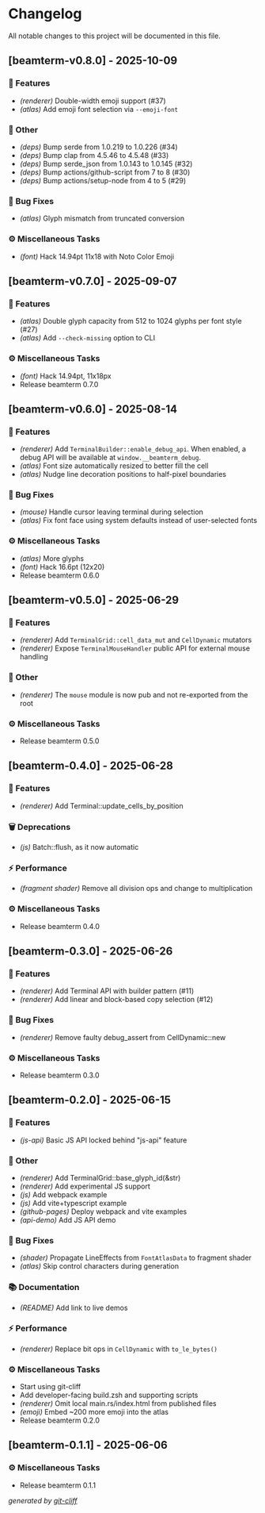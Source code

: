 # Changelog

All notable changes to this project will be documented in this file.

## [beamterm-v0.8.0] - 2025-10-09

### 🚀 Features

- *(renderer)* Double-width emoji support (#37)
- *(atlas)* Add emoji font selection via `--emoji-font`

### 💼 Other

- *(deps)* Bump serde from 1.0.219 to 1.0.226 (#34)
- *(deps)* Bump clap from 4.5.46 to 4.5.48 (#33)
- *(deps)* Bump serde_json from 1.0.143 to 1.0.145 (#32)
- *(deps)* Bump actions/github-script from 7 to 8 (#30)
- *(deps)* Bump actions/setup-node from 4 to 5 (#29)

### 🐛 Bug Fixes

- *(atlas)* Glyph mismatch from truncated conversion

### ⚙️ Miscellaneous Tasks

- *(font)* Hack 14.94pt 11x18 with Noto Color Emoji

## [beamterm-v0.7.0] - 2025-09-07

### 🚀 Features

- *(atlas)* Double glyph capacity from 512 to 1024 glyphs per font style (#27)
- *(atlas)* Add `--check-missing` option to CLI

### ⚙️ Miscellaneous Tasks

- *(font)* Hack 14.94pt, 11x18px
- Release beamterm 0.7.0

## [beamterm-v0.6.0] - 2025-08-14

### 🚀 Features

- *(renderer)* Add `TerminalBuilder::enable_debug_api`. When enabled, a debug API will be available at `window.__beamterm_debug`.
- *(atlas)* Font size automatically resized to better fill the cell
- *(atlas)* Nudge line decoration positions to half-pixel boundaries

### 🐛 Bug Fixes

- *(mouse)* Handle cursor leaving terminal during selection
- *(atlas)* Fix font face using system defaults instead of user-selected fonts

### ⚙️ Miscellaneous Tasks

- *(atlas)* More glyphs
- *(font)* Hack 16.6pt (12x20)
- Release beamterm 0.6.0

## [beamterm-v0.5.0] - 2025-06-29

### 🚀 Features

- *(renderer)* Add `TerminalGrid::cell_data_mut` and `CellDynamic` mutators
- *(renderer)* Expose `TerminalMouseHandler` public API for external mouse handling

### 💼 Other

- *(renderer)* The `mouse` module is now pub and not re-exported from the root

### ⚙️ Miscellaneous Tasks

- Release beamterm 0.5.0

## [beamterm-0.4.0] - 2025-06-28

### 🚀 Features

- *(renderer)* Add Terminal::update_cells_by_position

### 🗑️ Deprecations

- *(js)* Batch::flush, as it now automatic

### ⚡ Performance

- *(fragment shader)* Remove all division ops and change to multiplication

### ⚙️ Miscellaneous Tasks

- Release beamterm 0.4.0

## [beamterm-0.3.0] - 2025-06-26

### 🚀 Features

- *(renderer)* Add Terminal API with builder pattern (#11)
- *(renderer)* Add linear and block-based copy selection (#12)

### 🐛 Bug Fixes

- *(renderer)* Remove faulty debug_assert from CellDynamic::new

### ⚙️ Miscellaneous Tasks

- Release beamterm 0.3.0

## [beamterm-0.2.0] - 2025-06-15

### 🚀 Features

- *(js-api)* Basic JS API locked behind "js-api" feature

### 💼 Other

- *(renderer)* Add TerminalGrid::base_glyph_id(&str)
- *(renderer)* Add experimental JS support
- *(js)* Add webpack example
- *(js)* Add vite+typescript example
- *(github-pages)* Deploy webpack and vite examples
- *(api-demo)* Add JS API demo

### 🐛 Bug Fixes

- *(shader)* Propagate LineEffects from `FontAtlasData` to fragment shader
- *(atlas)* Skip control characters during generation

### 📚 Documentation

- *(README)* Add link to live demos

### ⚡ Performance

- *(renderer)* Replace bit ops in `CellDynamic` with `to_le_bytes()`

### ⚙️ Miscellaneous Tasks

- Start using git-cliff
- Add developer-facing build.zsh and supporting scripts
- *(renderer)* Omit local main.rs/index.html from published files
- *(emoji)* Embed ~200 more emoji into the atlas
- Release beamterm 0.2.0

## [beamterm-0.1.1] - 2025-06-06

### ⚙️ Miscellaneous Tasks

- Release beamterm 0.1.1


*generated by [git-cliff](https://git-cliff.org/docs/)*
